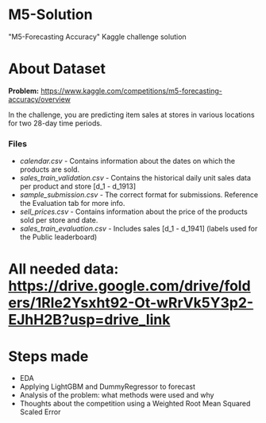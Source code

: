 # M5-Solution
"M5-Forecasting Accuracy" Kaggle challenge solution

# **About Dataset**

**Problem:** https://www.kaggle.com/competitions/m5-forecasting-accuracy/overview

In the challenge, you are predicting item sales at stores in various locations for two 28-day time periods.

### **Files**
- *calendar.csv* - Contains information about the dates on which the products are sold.
- *sales_train_validation.csv* - Contains the historical daily unit sales data per product and store [d_1 - d_1913]
- *sample_submission.csv* - The correct format for submissions. Reference the Evaluation tab for more info.
- *sell_prices.csv* - Contains information about the price of the products sold per store and date.
- *sales_train_evaluation.csv* - Includes sales [d_1 - d_1941] (labels used for the Public leaderboard)

# **All needed data:** https://drive.google.com/drive/folders/1Rle2Ysxht92-Ot-wRrVk5Y3p2-EJhH2B?usp=drive_link

# **Steps made**
- EDA
- Applying LightGBM and DummyRegressor to forecast
- Analysis of the problem: what methods were used and why
- Thoughts about the competition using a Weighted Root Mean Squared Scaled Error

